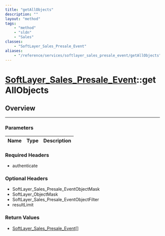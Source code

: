 ```yaml
---
title: "getAllObjects"
description: ""
layout: "method"
tags:
    - "method"
    - "sldn"
    - "Sales"
classes:
    - "SoftLayer_Sales_Presale_Event"
aliases:
    - "/reference/services/softlayer_sales_presale_event/getAllObjects"
---
```

# [SoftLayer_Sales_Presale_Event](/reference/services/SoftLayer_Sales_Presale_Event)::getAllObjects




## Overview 


-----

### Parameters 
|Name | Type | Description |
| --- | --- | --- |


### Required Headers
* authenticate


### Optional Headers
* SoftLayer_Sales_Presale_EventObjectMask
* SoftLayer_ObjectMask
* SoftLayer_Sales_Presale_EventObjectFilter
* resultLimit

### Return Values
* <a href='/reference/datatypes/SoftLayer_Sales_Presale_Event'>SoftLayer_Sales_Presale_Event[] </a>




